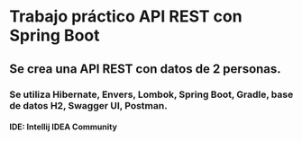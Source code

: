 # Trabajo práctico API REST con Spring Boot
## Se crea una API REST con datos de 2 personas.
### Se utiliza Hibernate, Envers, Lombok, Spring Boot, Gradle, base de datos H2, Swagger UI, Postman.
#### IDE: Intellij IDEA Community
